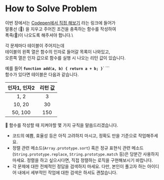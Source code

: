 # How to Solve Problem

이번 장에서는 [Codepen에서 직접 해보기](https://codepen.io/vanillacoding/pen/ZEXNMZK) 라는 링크에 들어가 \
말풍선 (💬) 을 지우고 주어진 조건을 충족하는 함수를 작성하여 \
폭죽(🎉)이 나오도록 해주셔야 합니다.\


각 문제마다 테이블이 주어지는데 \
테이블의 왼쪽 열은 함수의 인자로 들어갈 목록이 나와있고, \
오른쪽 열은 인자 값으로 함수를 실행 시 나오는 리턴 값이 있습니다.



예를 들어 **`function add(a, b) { return a + b; }`**` ``` \
함수가 있다면 테이블은 다음과 같습니다.

| 인자1, 인자2 | 리턴 값 |
| :------: | :--: |
|   1, 2   |   3  |
|  10, 20  |  30  |
|  50, 100 |  150 |



📢 함수를 작성할 때 지켜야할 몇 가지 규칙을 말씀드리겠습니다.

* 코드의 예쁨, 효율성 등은 아직 고려하지 마시고, 정확도 만을 기준으로 작업해주세요.
* 정렬 관련 메소드(`Array.prototype.sort`) 혹은 정규 표현식 관련 메소드(`String.prototype.replace`, `String.prototype.match` 등)은 당분간 사용하지 마세요. 정렬을 하고 싶으시다면, 직접 정렬하는 로직을 구현해보시기 바랍니다.
* 각 문제에 대한 전체적인 정답을 검색하지 마세요. 다만, 본인이 풀고자 하는 아이디어 내에서 세부적인 작업에 대한 검색은 하셔도 괜찮습니다.
